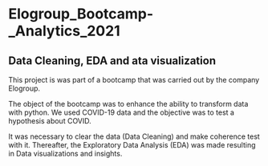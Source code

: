 # Elogroup_Bootcamp-_Analytics_2021
## Data Cleaning, EDA and ata visualization
This project is was part of a bootcamp that was carried out by the company Elogroup.

The object of the bootcamp was to enhance the ability to transform data with python.
We used COVID-19 data and the objective was to test a hypothesis about COVID.

It was necessary to clear the data (Data Cleaning) and make coherence test with it. Thereafter, the Exploratory Data Analysis (EDA) was made resulting in Data visualizations and insights.
